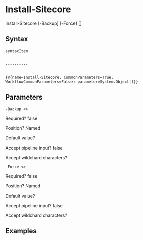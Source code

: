 

# Install-Sitecore


Install-Sitecore [-Backup] [-Force] [<CommonParameters>]


## Syntax

    syntaxItem                                                                                                                                                                                                                                                                                                                                                                                                                                                                                                                                                                                                                                                                                                                                                                                                                                                                                                                                                                                                                                                      

    ----------                                                                                                                                                                                                                                                                                                                                                                                                                                                                                                                                                                                                                                                                                                                                                                                                                                                                                                                                                                                                                                                      

    {@{name=Install-Sitecore; CommonParameters=True; WorkflowCommonParameters=False; parameter=System.Object[]}}



## Parameters

    
    -Backup <>

Required?  false

Position? Named

Default value? 

Accept pipeline input? false

Accept wildchard characters? 
    
    
    -Force <>

Required?  false

Position? Named

Default value? 

Accept pipeline input? false

Accept wildchard characters? 
    

## Examples


